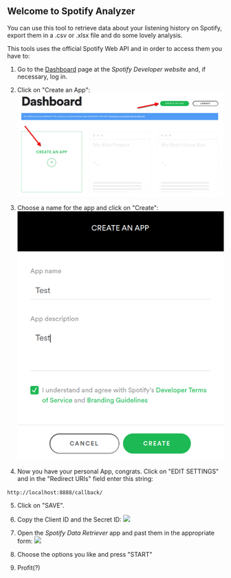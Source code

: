 ## Welcome to Spotify Analyzer

You can use this tool to retrieve data about your listening history on Spotify, export them in a .csv or .xlsx file and do some lovely analysis.

This tools uses the official Spotify Web API and in order to access them you have to:

1. Go to the [Dashboard](https://developer.spotify.com/dashboard/login) page at the *Spotify Developer website* and, if necessary, log in.

2. Click on "Create an App":
![](docs/imgs/create_app.png)



3. Choose a name for the app and click on "Create":
![](docs/imgs/20220211-184747.png)


4.  Now you have your personal App, congrats. Click on "EDIT SETTINGS" and in the "Redirect URIs" field enter this string: 

```http://localhost:8888/callback/```

5. Click on "SAVE".

6. Copy the Client ID and the Secret ID:
![](docs/imgs/20220211-185711.png) 

7. Open the *Spotify Data Retriever* app and past them in the appropriate form:
![](docs/imgs/20220211-185826.png) 

8. Choose the options you like and press "START"

9. Profit(?)

